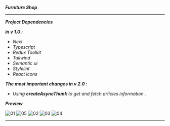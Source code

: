 **_Furniture Shop_**

---

**_Project Dependencies_**

**_in v 1.0 :_**

- _Next_
- _Typescript_
- _Redux Toolkit_
- _Tailwind_
- _Semantic ui_
- _Stylelint_
- _React icons_

**_The most important changes in v 2.0 :_**

- _Using **createAsyncThunk** to get and fetch articles information ._

**_Preview_**

![01](https://github.com/zvkoli/furnitureShop/assets/100797809/3d29b61b-d426-446e-8cfc-003ccd746c71)
![05](https://github.com/zvkoli/furnitureShop/assets/100797809/5071e917-286a-4507-b584-97324a8efed3)
![02](https://github.com/zvkoli/furnitureShop/assets/100797809/5036d677-c079-48d0-a925-ecfb1f3554ff)
![03](https://github.com/zvkoli/furnitureShop/assets/100797809/4fcb4210-25f3-45a6-9886-8679e9aa1090)
![04](https://github.com/zvkoli/furnitureShop/assets/100797809/ffa1ba34-dfc1-4974-84c4-424bf6184a18)

---
